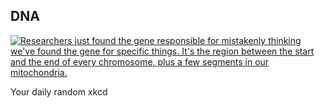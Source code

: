 ## DNA
[![Researchers just found the gene responsible for mistakenly thinking we've found the gene for specific things. It's the region between the start and the end of every chromosome, plus a few segments in our mitochondria.](https://imgs.xkcd.com/comics/dna.png)](https://xkcd.com/1605/ "Researchers just found the gene responsible for mistakenly thinking we've found the gene for specific things. It's the region between the start and the end of every chromosome, plus a few segments in our mitochondria.")

Your daily random xkcd
